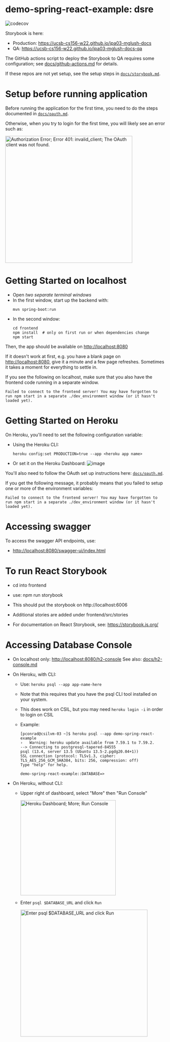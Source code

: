 # demo-spring-react-example: dsre 
![codecov](https://codecov.io/gh/ucsb-cs156-w22/jpa03-mglush/branch/main/graph/badge.svg?token=cUCc9I2XEY)

Storybook is here:

- Production: <https://ucsb-cs156-w22.github.io/jpa03-mglush-docs>
- QA: <https://ucsb-cs156-w22.github.io/jpa03-mglush-docs-qa>

The GitHub actions script to deploy the Storybook to QA requires some configuration; see [docs/github-actions.md](docs/github-actions.md) for details.

If these repos are not yet setup, see the setup steps in [`docs/storybook.md`](docs/storybook.md).

# Setup before running application

Before running the application for the first time,
you need to do the steps documented in [`docs/oauth.md`](docs/oauth.md).

Otherwise, when you try to login for the first time, you
will likely see an error such as:

<img src="https://user-images.githubusercontent.com/1119017/149858436-c9baa238-a4f7-4c52-b995-0ed8bee97487.png" alt="Authorization Error; Error 401: invalid_client; The OAuth client was not found." width="400"/>

# Getting Started on localhost

- Open _two separate terminal windows_
- In the first window, start up the backend with:
  ```
  mvn spring-boot:run
  ```
- In the second window:
  ```
  cd frontend
  npm install  # only on first run or when dependencies change
  npm start
  ```

Then, the app should be available on <http://localhost:8080>

If it doesn't work at first, e.g. you have a blank page on <http://localhost:8080>, give it a minute and a few page refreshes. Sometimes it takes a moment for everything to settle in.

If you see the following on localhost, make sure that you also have the frontend code running in a separate window.

```
Failed to connect to the frontend server! You may have forgotten to run npm start in a separate ./dev_environment window (or it hasn't loaded yet).
```

# Getting Started on Heroku

On Heroku, you'll need to set the following configuration variable:

- Using the Heroku CLI:
  ```
  heroku config:set PRODUCTION=true --app <heroku app name>
  ```
- Or set it on the Heroku Dashboard:
  ![image](https://user-images.githubusercontent.com/1119017/149855768-7b56164a-98f7-4357-b877-da34b7bd9ea4.png)

You'll also need to follow the OAuth set up instructions here: [`docs/oauth.md`](docs/oauth.md).

If you get the following message, it probably means that you failed to setup one or more of the environment variables:

```
Failed to connect to the frontend server! You may have forgotten to run npm start in a separate ./dev_environment window (or it hasn't loaded yet).
```

# Accessing swagger

To access the swagger API endpoints, use:

- <http://localhost:8080/swagger-ui/index.html>

# To run React Storybook

- cd into frontend
- use: npm run storybook
- This should put the storybook on http://localhost:6006
- Additional stories are added under frontend/src/stories

- For documentation on React Storybook, see: https://storybook.js.org/

# Accessing Database Console

- On localhost only: <http://localhost:8080/h2-console> See also: [docs/h2-console.md](docs/h2-console.md)
- On Heroku, with CLI:

  - Use: `heroku psql --app app-name-here`
  - Note that this requires that you have the psql CLI tool installed on your system.
  - This does work on CSIL, but you may need `heroku login -i` in order to login on CSIL
  - Example:

    ```
    [pconrad@csilvm-03 ~]$ heroku psql --app demo-spring-react-example
    ›   Warning: heroku update available from 7.59.1 to 7.59.2.
    --> Connecting to postgresql-tapered-84555
    psql (13.4, server 13.5 (Ubuntu 13.5-2.pgdg20.04+1))
    SSL connection (protocol: TLSv1.3, cipher: TLS_AES_256_GCM_SHA384, bits: 256, compression: off)
    Type "help" for help.

    demo-spring-react-example::DATABASE=>
    ```

- On Heroku, without CLI:

  - Upper right of dashboard, select "More" then "Run Console"

    <img alt="Heroku Dashboard; More; Run Console" src="https://user-images.githubusercontent.com/1119017/150204550-a1027ab8-6ce7-4770-b566-a43928f5c3a0.png" width="300" />

  - Enter `psql $DATABASE_URL` and click `Run`

    <img alt="Enter psql $DATABASE_URL and click Run" src="https://user-images.githubusercontent.com/1119017/150206174-43193825-1afd-49f4-aeaf-cfadf0c0c6f3.png" width="400" />
